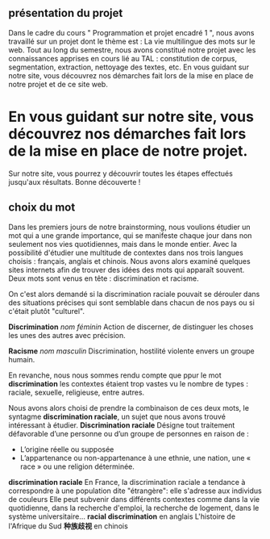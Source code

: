 ## présentation du projet

Dans le cadre du cours " Programmation et projet encadré 1 ", nous avons travaillé sur un projet dont le thème est : La vie multilingue des mots sur le web. Tout au long du semestre, nous avons constitué notre projet avec les connaissances apprises en cours lié au TAL : constitution de corpus, segmentation, extraction, nettoyage des textes, etc. En vous guidant sur notre site, vous découvrez nos démarches fait lors de la mise en place de notre projet et de ce site web.

En vous guidant sur notre site, vous découvrez nos démarches fait lors de la mise en place de notre projet.
=
Sur notre site, vous pourrez y découvrir toutes les étapes effectués jusqu'aux résultats. Bonne découverte !

## choix du mot

Dans les premiers jours de notre brainstorming, nous voulions étudier un mot qui a une grande importance, qui se manifeste chaque jour dans non seulement nos vies quotidiennes, mais dans le monde entier. Avec la possibilité d'étudier une multitude de contextes dans nos trois langues choisis : français, anglais et chinois. Nous avons alors examiné quelques sites internets afin de trouver des idées des mots qui apparaît souvent. Deux mots sont venus en tête : discrimination et racisme.

On c'est alors demandé si la discrimination raciale pouvait se dérouler dans des situations précises qui sont semblable dans chacun de nos pays ou si c'était plutôt "culturel".

**Discrimination** *nom féminin*
Action de discerner, de distinguer les choses les unes des autres avec précision.

**Racisme** *nom masculin*
Discrimination, hostilité violente envers un groupe humain.

En revanche, nous nous sommes rendu compte que ppur le mot **discrimination** les contextes étaient trop vastes vu le nombre de types : raciale, sexuelle, religieuse, entre autres.

Nous avons alors choisi de prendre la combinaison de ces deux mots, le syntagme **discrimination raciale**, un sujet que nous avons trouvé intéressant à étudier.
**Discrimination raciale**
Désigne tout traitement défavorable d’une personne ou d’un groupe de personnes en raison de :
- L’origine réelle ou supposée
- L’appartenance ou non-appartenance à une ethnie, une nation, une « race » ou une religion déterminée.

 **discrimination raciale**
 En France, la discrimination raciale a tendance à correspondre à une population dite "étrangère": elle s'adresse aux individus de couleurs Elle peut subvenir dans différents contextes comme dans la vie quotidienne, dans la recherche d'emploi, la recherche de logement, dans le système universitaire...
 **racial discrimination** en anglais
 L'histoire de l'Afrique du Sud
 **种族歧视** en chinois
